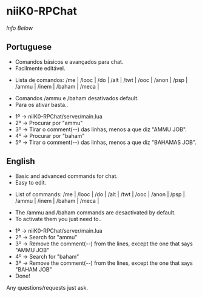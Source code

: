 # niiK0-RPChat
*Info Below*

Portuguese
--
- Comandos básicos e avançados para chat.
- Facilmente editável.
* Lista de comandos: /me | /looc | /do | /alt | /twt | /ooc | /anon | /psp | /ammu | /inem | /baham | /meca |
- Comandos /ammu e /baham desativados default.
- Para os ativar basta..
* 1º -> niiK0-RPChat/server/main.lua
* 2º -> Procurar por "ammu"
* 3º -> Tirar o comment(--) das linhas, menos a que diz "AMMU JOB".
* 4º -> Procurar por "baham"
* 5º -> Tirar o comment(--) das linhas, menos a que diz "BAHAMAS JOB".

English
--
- Basic and advanced commands for chat.
- Easy to edit.
* List of commands: /me | /looc | /do | /alt | /twt | /ooc | /anon | /psp | /ammu | /inem | /baham | /meca |
- The /ammu and /baham commands are desactivated by default.
- To activate them you just need to..
* 1º -> niiK0-RPChat/server/main.lua
* 2º -> Search for "ammu"
* 3º -> Remove the comment(--) from the lines, except the one that says "AMMU JOB"
* 4º -> Search for "baham"
* 3º -> Remove the comment(--) from the lines, except the one that says "BAHAM JOB"
* Done!

Any questions/requests just ask.
